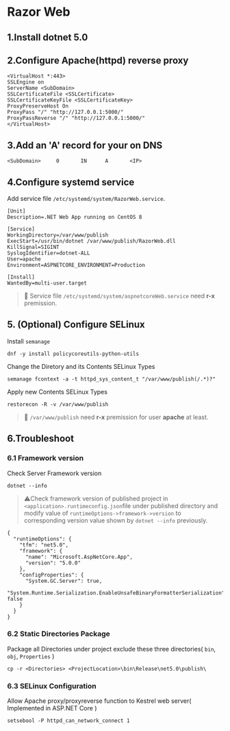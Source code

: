 ﻿# Razor Web

## 1.Install dotnet 5.0

## 2.Configure Apache(httpd) reverse proxy

```
<VirtualHost *:443>
SSLEngine on
ServerName <SubDomain>
SSLCertificateFile <SSLCertificate>
SSLCertificateKeyFile <SSLCertificateKey>
ProxyPreserveHost On
ProxyPass "/" "http://127.0.0.1:5000/"
ProxyPassReverse "/" "http://127.0.0.1:5000/"
</VirtualHost>
```

## 3.Add an 'A' record for your <SubDomain> on DNS

```
<SubDomain>     0       IN      A       <IP>
```

## 4.Configure systemd service

Add service file `/etc/systemd/system/RazorWeb.service`.

```
[Unit]
Description=.NET Web App running on CentOS 8

[Service]
WorkingDirectory=/var/www/publish
ExecStart=/usr/bin/dotnet /var/www/publish/RazorWeb.dll
KillSignal=SIGINT
SyslogIdentifier=dotnet-ALL
User=apache
Environment=ASPNETCORE_ENVIRONMENT=Production 

[Install]
WantedBy=multi-user.target
```

> :zany_face: Service file `/etc/systemd/system/aspnetcoreWeb.service` need **r-x** premission.

## 5. (Optional) Configure SELinux

Install `semanage`
```
dnf -y install policycoreutils-python-utils
```

Change the Diretory and its Contents SELinux Types

```
semanage fcontext -a -t httpd_sys_content_t "/var/www/publish(/.*)?"
```

Apply new Contents SELinux Types
```
restorecon -R -v /var/www/publish
```

> :zany_face: `/var/www/publish` need **r-x** premission for user **apache** at least.

## 6.Troubleshoot

### 6.1 Framework version
Check Server Framework version

```
dotnet --info
```

>:warning:Check framework version of published project in `<application>.runtimeconfig.json`file under published directory and modify value of `runtimeOptions->framework->version` to corresponding version value shown by `dotnet --info` previously.
```
{
  "runtimeOptions": {
    "tfm": "net5.0",
    "framework": {
      "name": "Microsoft.AspNetCore.App",
      "version": "5.0.0"
    },
    "configProperties": {
      "System.GC.Server": true,
      "System.Runtime.Serialization.EnableUnsafeBinaryFormatterSerialization": false
    }
  }
}
```

### 6.2 Static Directories Package

Package all Directories under project exclude these three directories( `bin`, `obj`, `Properties` )

```
cp -r <Directories> <ProjectLocation>\bin\Release\net5.0\publish\
```

### 6.3 SELinux Configuration
Allow Apache proxy/proxyreverse function to Kestrel web server( Implemented in ASP.NET Core )

```
setsebool -P httpd_can_network_connect 1
```
